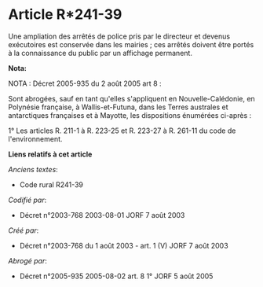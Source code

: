 # Article R*241-39

Une ampliation des arrêtés de police pris par le directeur et devenus exécutoires est conservée dans les mairies ; ces
arrêtés doivent être portés à la connaissance du public par un affichage permanent.

**Nota:**

NOTA : Décret 2005-935 du 2 août 2005 art 8 :

Sont abrogées, sauf en tant qu'elles s'appliquent en Nouvelle-Calédonie, en Polynésie française, à Wallis-et-Futuna, dans les
Terres australes et antarctiques françaises et à Mayotte, les dispositions énumérées ci-après :

1° Les articles R. 211-1 à R. 223-25 et R. 223-27 à R. 261-11 du code de l'environnement.

**Liens relatifs à cet article**

_Anciens textes_:

  - Code rural R241-39

_Codifié par_:

  - Décret n°2003-768 2003-08-01 JORF 7 août 2003

_Créé par_:

  - Décret n°2003-768 du 1 août 2003 - art. 1 (V) JORF 7 août 2003

_Abrogé par_:

  - Décret n°2005-935 2005-08-02 art. 8 1° JORF 5 août 2005
